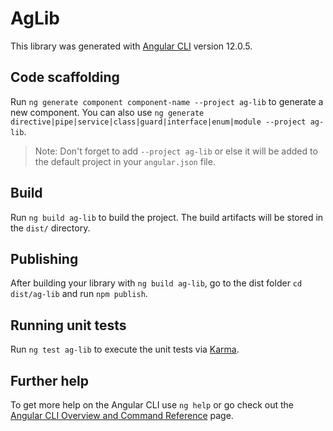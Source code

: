 # AgLib

This library was generated with [Angular CLI](https://github.com/angular/angular-cli) version 12.0.5.

## Code scaffolding

Run `ng generate component component-name --project ag-lib` to generate a new component. You can also use `ng generate directive|pipe|service|class|guard|interface|enum|module --project ag-lib`.
> Note: Don't forget to add `--project ag-lib` or else it will be added to the default project in your `angular.json` file. 

## Build

Run `ng build ag-lib` to build the project. The build artifacts will be stored in the `dist/` directory.

## Publishing

After building your library with `ng build ag-lib`, go to the dist folder `cd dist/ag-lib` and run `npm publish`.

## Running unit tests

Run `ng test ag-lib` to execute the unit tests via [Karma](https://karma-runner.github.io).

## Further help

To get more help on the Angular CLI use `ng help` or go check out the [Angular CLI Overview and Command Reference](https://angular.io/cli) page.
